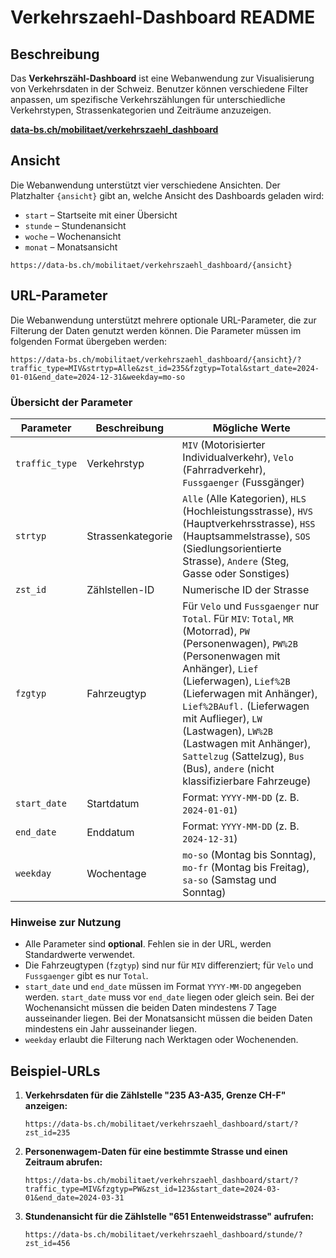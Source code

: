 # Verkehrszaehl-Dashboard README

## Beschreibung
Das **Verkehrszähl-Dashboard** ist eine Webanwendung zur Visualisierung von Verkehrsdaten in der Schweiz. Benutzer können verschiedene Filter anpassen, um spezifische Verkehrszählungen für unterschiedliche Verkehrstypen, Strassenkategorien und Zeiträume anzuzeigen.

[**data-bs.ch/mobilitaet/verkehrszaehl_dashboard**](https://data-bs.ch/mobilitaet/verkehrszaehl_dashboard)

## Ansicht
Die Webanwendung unterstützt vier verschiedene Ansichten. Der Platzhalter `{ansicht}` gibt an, welche Ansicht des Dashboards geladen wird:
- `start` – Startseite mit einer Übersicht
- `stunde` – Stundenansicht
- `woche` – Wochenansicht
- `monat` – Monatsansicht

```
https://data-bs.ch/mobilitaet/verkehrszaehl_dashboard/{ansicht}
```

## URL-Parameter
Die Webanwendung unterstützt mehrere optionale URL-Parameter, die zur Filterung der Daten genutzt werden können. Die Parameter müssen im folgenden Format übergeben werden:

```
https://data-bs.ch/mobilitaet/verkehrszaehl_dashboard/{ansicht}/?traffic_type=MIV&strtyp=Alle&zst_id=235&fzgtyp=Total&start_date=2024-01-01&end_date=2024-12-31&weekday=mo-so
```

### Übersicht der Parameter
| Parameter    | Beschreibung | Mögliche Werte |
|-------------|-------------|---------------|
| `traffic_type` | Verkehrstyp | `MIV` (Motorisierter Individualverkehr), `Velo` (Fahrradverkehr), `Fussgaenger` (Fussgänger) |
| `strtyp` | Strassenkategorie | `Alle` (Alle Kategorien), `HLS` (Hochleistungsstrasse), `HVS` (Hauptverkehrsstrasse), `HSS` (Hauptsammelstrasse), `SOS` (Siedlungsorientierte Strasse), `Andere` (Steg, Gasse oder Sonstiges) |
| `zst_id` | Zählstellen-ID | Numerische ID der Strasse |
| `fzgtyp` | Fahrzeugtyp | Für `Velo` und `Fussgaenger` nur `Total`. Für `MIV`: `Total`, `MR` (Motorrad), `PW` (Personenwagen), `PW%2B` (Personenwagen mit Anhänger), `Lief` (Lieferwagen), `Lief%2B` (Lieferwagen mit Anhänger), `Lief%2BAufl.` (Lieferwagen mit Auflieger), `LW` (Lastwagen), `LW%2B` (Lastwagen mit Anhänger), `Sattelzug` (Sattelzug), `Bus` (Bus), `andere` (nicht klassifizierbare Fahrzeuge) |
| `start_date` | Startdatum | Format: `YYYY-MM-DD` (z. B. `2024-01-01`) |
| `end_date` | Enddatum | Format: `YYYY-MM-DD` (z. B. `2024-12-31`) |
| `weekday` | Wochentage | `mo-so` (Montag bis Sonntag), `mo-fr` (Montag bis Freitag), `sa-so` (Samstag und Sonntag) |

### Hinweise zur Nutzung
- Alle Parameter sind **optional**. Fehlen sie in der URL, werden Standardwerte verwendet.
- Die Fahrzeugtypen (`fzgtyp`) sind nur für `MIV` differenziert; für `Velo` und `Fussgaenger` gibt es nur `Total`.
- `start_date` und `end_date` müssen im Format `YYYY-MM-DD` angegeben werden. `start_date` muss vor `end_date` liegen oder gleich sein. Bei der Wochenansicht müssen die beiden Daten mindestens 7 Tage ausseinander liegen. Bei der Monatsansicht müssen die beiden Daten mindestens ein Jahr ausseinander liegen.
- `weekday` erlaubt die Filterung nach Werktagen oder Wochenenden.

## Beispiel-URLs
1. **Verkehrsdaten für die Zählstelle "235 A3-A35, Grenze CH-F" anzeigen:**
   ```
   https://data-bs.ch/mobilitaet/verkehrszaehl_dashboard/start/?zst_id=235
   ```
2. **Personenwagem-Daten für eine bestimmte Strasse und einen Zeitraum abrufen:**
   ```
   https://data-bs.ch/mobilitaet/verkehrszaehl_dashboard/start/?traffic_type=MIV&fzgtyp=PW&zst_id=123&start_date=2024-03-01&end_date=2024-03-31
   ```
3. **Stundenansicht für die Zählstelle "651 Entenweidstrasse" aufrufen:**
   ```
   https://data-bs.ch/mobilitaet/verkehrszaehl_dashboard/stunde/?zst_id=456
   ```

